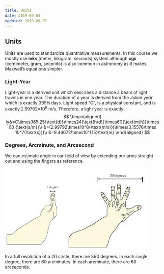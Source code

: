 ```yaml
---
title: Units
date: 2019-09-04
updated: 2019-09-07
---
```


## Units

Units are used to standardize quantitative measurements. In this course we mostly use **mks** (meter, kilogram, seconds) system although **cgs** (centimeter, gram, seconds) is also common in astronomy as it makes Maxwell’s equations simpler.

### Light-Year

Light-year is a derived unit which describes a distance a beam of light travels in one year. The duration of a year is derived from the *Julian year* which is exactly 365&frac14; days. Light speed “C”, is a physical constant, and is exactly 2.99792&times;10<sup>8</sup> m/s. Therefore, a light year is exactly:
$$
\begin{aligned}
ly&=C\times365.25{\text{d}}\times24{\text{h/d}}\times60{\text{m/h}}\times 60 {\text{s/m}}\\
&=(2.99792\times10^8{\text{m/s}})\times(3.15576\times 10^7{\text{s}})\\
&=9.46072\times10^{15}\text{m}
\end{aligned}
$$

### Degrees, Arcminute, and Arcsecond

We can estimate angle in our field of view by extending our arms straight out and using the fingers as reference.

![1567902994871](assets/Untitled/1567902994871.png)

In a full revolution of a 2D circle, there are 360 degrees. In each single degree, there are 60 arcminutes. In each arcminute, there are 60 arcseconds.

